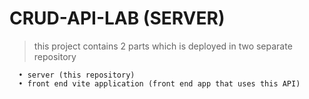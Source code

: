 # CRUD-API-LAB (SERVER)

> this project contains 2 parts which is deployed in two separate repository
  ```
    • server (this repository)
    • front end vite application (front end app that uses this API)

  ```
